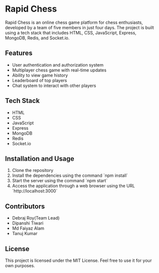 <h1>Rapid Chess</h1>

<p>Rapid Chess is an online chess game platform for chess enthusiasts, developed by a team of five members in just four days. The project is built using a tech stack that includes HTML, CSS, JavaScript, Express, MongoDB, Redis, and Socket.io.</p>

<h2>Features</h2>

<ul>
	<li>User authentication and authorization system</li>
	<li>Multiplayer chess game with real-time updates</li>
	<li>Ability to view game history</li>
	<li>Leaderboard of top players</li>
	<li>Chat system to interact with other players</li>
</ul>

<h2>Tech Stack</h2>

<ul>
	<li>HTML</li>
	<li>CSS</li>
	<li>JavaScript</li>
	<li>Express</li>
	<li>MongoDB</li>
	<li>Redis</li>
	<li>Socket.io</li>
</ul>

<h2>Installation and Usage</h2>

<ol>
	<li>Clone the repository</li>
	<li>Install the dependencies using the command `npm install`</li>
	<li>Start the server using the command `npm start`</li>
	<li>Access the application through a web browser using the URL `http://localhost:3000`</li>
</ol>

<h2>Contributors</h2>

<ul>
	<li>Debraj Roy(Team Lead)</li>
	<li>Dipanshi Tiwari</li>
	<li>Md Faiyaz Alam</li>
	<li>Tanuj Kumar</li>
</ul>

<h2>License</h2>

<p>This project is licensed under the MIT License. Feel free to use it for your own purposes.</p>

